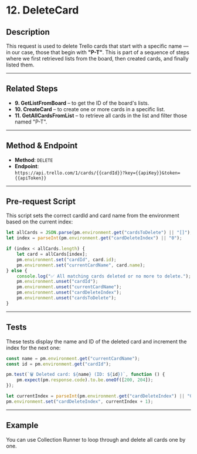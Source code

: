 
# 12. DeleteCard

## Description

This request is used to delete Trello cards that start with a specific name — in our case, those that begin with **"P-T"**. This is part of a sequence of steps where we first retrieved lists from the board, then created cards, and finally listed them.

---

## Related Steps

- **9. GetListFromBoard** – to get the ID of the board's lists.
- **10. CreateCard** – to create one or more cards in a specific list.
- **11. GetAllCardsFromList** – to retrieve all cards in the list and filter those named "P-T".

---

## Method & Endpoint

- **Method**: `DELETE`
- **Endpoint**:  
  `https://api.trello.com/1/cards/{{cardId}}?key={{apiKey}}&token={{apiToken}}`

---

## Pre-request Script

This script sets the correct cardId and card name from the environment based on the current index:

```javascript
let allCards = JSON.parse(pm.environment.get("cardsToDelete") || "[]");
let index = parseInt(pm.environment.get("cardDeleteIndex") || "0");

if (index < allCards.length) {
    let card = allCards[index];
    pm.environment.set("cardId", card.id);
    pm.environment.set("currentCardName", card.name);
} else {
    console.log("✅ All matching cards deleted or no more to delete.");
    pm.environment.unset("cardId");
    pm.environment.unset("currentCardName");
    pm.environment.unset("cardDeleteIndex");
    pm.environment.unset("cardsToDelete");
}
```

---

## Tests

These tests display the name and ID of the deleted card and increment the index for the next one:

```javascript
const name = pm.environment.get("currentCardName");
const id = pm.environment.get("cardId");

pm.test(`🗑️ Deleted card: ${name} (ID: ${id})`, function () {
    pm.expect(pm.response.code).to.be.oneOf([200, 204]);
});

let currentIndex = parseInt(pm.environment.get("cardDeleteIndex") || "0");
pm.environment.set("cardDeleteIndex", currentIndex + 1);
```

---

## Example

You can use Collection Runner to loop through and delete all cards one by one.
